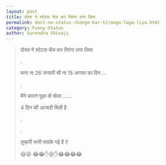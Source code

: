 ```yaml
---
layout: post
title: दोस्त ने स्टेटस चेंज कर तिरंगा लगा लिया
permalink: dost-ne-status-change-kar-tiranga-laga-liya.html
category: Funny-Status
author: Surendra Shivaji
---
```

> दोस्त ने स्टेटस चेंज कर तिरंगा लगा लिया
>
> .
>
> मगर ना 26 जनवरी थी ना 15 अगस्त का दिन ...
>
> .
>
> मैंने कारण पूछा तो बोला ......
> 
> 4 दिन की आजादी मिली है
>
> .
> 
> .
>
> तुम्हारी भाभी मायके गई है !!
>
> 😃😜 😂😂✋😝✋😂😂😂😂
